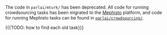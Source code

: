 The code in `parlai/mturk/` has been deprecated. All code for running crowdsourcing tasks has been migrated to the [Mephisto](https://github.com/facebookresearch/Mephisto) platform, and code for running Mephisto tasks can be found in [`parlai/crowdsourcing/`](https://github.com/facebookresearch/ParlAI/tree/master/parlai/crowdsourcing).

{{{TODO: how to find each old task}}}

